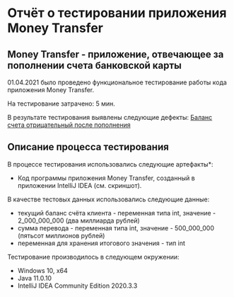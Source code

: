 # Отчёт о тестировании приложения Money Transfer

## Money Transfer - приложение, отвечающее за пополнении счета банковской карты

01.04.2021 было проведено функциональное тестирование работы кода приложения Money Transfer.

На тестирование затрачено: 5 мин.

В результате тестирования выявлены следующие дефекты:
[Баланс счета отрицательный после пополнения](https://github.com/NadezdaBerd/Money-Transfer-Report/issues/1#issue-848780377)

## Описание процесса тестирования

В процессе тестирования использовались следующие артефакты*:
* Код программы приложения Money Transfer, созданный в приложении IntelliJ IDEA (см. скриншот).


В качестве тестовых данных использовались следующие данные:
* текущий баланс счёта клиента - переменная типа int, значение - 2_000_000_000 (два миллиарда рублей)
* сумма перевода - переменная типа int, значение - 500_000_000 (пятьсот миллионов рублей)
* переменная для хранения итогового значения - тип int

Тестирование производилось в следующем окружении:
* Windows 10, х64
* Java 11.0.10
* IntelliJ IDEA Community Edition 2020.3.3
